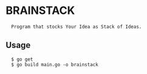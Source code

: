 # BRAINSTACK 
```
  Program that stocks Your Idea as Stack of Ideas.

```


## Usage 

```
  $ go get 
  $ go build main.go -o brainstack

